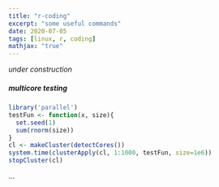 ```yaml
---
title: "r-coding"
excerpt: "some useful commands"
date: 2020-07-05
tags: [linux, r, coding]
mathjax: "true"
---
```


*under construction*

##### multicore testing
```r
library('parallel')
testFun <- function(x, size){
  set.seed(1)
  sum(rnorm(size))
}
cl <- makeCluster(detectCores())
system.time(clusterApply(cl, 1:1000, testFun, size=1e6))
stopCluster(cl)
```











...
